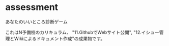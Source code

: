 # assessment
あなたのいいところ診断ゲーム


これはN予備校のカリキュラム、
"11.GithubでWebサイト公開", "12.イシュー管理とWikiによるドキュメント作成"の成果物です。
